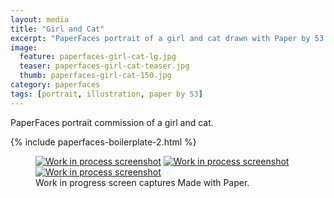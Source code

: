 ```yaml
---
layout: media
title: "Girl and Cat"
excerpt: "PaperFaces portrait of a girl and cat drawn with Paper by 53 on an iPad."
image: 
  feature: paperfaces-girl-cat-lg.jpg
  teaser: paperfaces-girl-cat-teaser.jpg
  thumb: paperfaces-girl-cat-150.jpg
category: paperfaces
tags: [portrait, illustration, paper by 53]
---
```


PaperFaces portrait commission of a girl and cat.

{% include paperfaces-boilerplate-2.html %}

<figure class="third">
  <a href="{{ site.url }}/images/paperfaces-girl-cat-process-1-lg.jpg"><img src="{{ site.url }}/images/paperfaces-girl-cat-process-1-600.jpg" alt="Work in process screenshot"></a>
  <a href="{{ site.url }}/images/paperfaces-girl-cat-process-2-lg.jpg"><img src="{{ site.url }}/images/paperfaces-girl-cat-process-2-600.jpg" alt="Work in process screenshot"></a>
  <a href="{{ site.url }}/images/paperfaces-girl-cat-process-3-lg.jpg"><img src="{{ site.url }}/images/paperfaces-girl-cat-process-3-600.jpg" alt="Work in process screenshot"></a>
  <figcaption>Work in progress screen captures Made with Paper.</figcaption>
</figure>